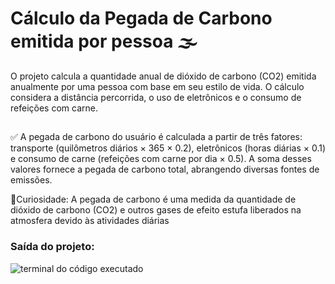 # Cálculo da Pegada de Carbono emitida por pessoa 🌫️

O projeto calcula a quantidade anual de dióxido de carbono (CO2) emitida anualmente por uma pessoa com base em seu estilo de vida. O cálculo considera a distância percorrida, o uso de eletrônicos e o consumo de refeições com carne.

##

✅ A pegada de carbono do usuário é calculada a partir de três fatores: transporte (quilômetros diários × 365 × 0.2), eletrônicos (horas diárias × 0.1) e consumo de carne (refeições com carne por dia × 0.5). A soma desses valores fornece a pegada de carbono total, abrangendo diversas fontes de emissões.

🚨Curiosidade: A pegada de carbono é uma medida da quantidade de dióxido de carbono (CO2) e outros gases de efeito estufa liberados na atmosfera devido às atividades diárias

### Saída do projeto:

![terminal do código executado](saida.png)
